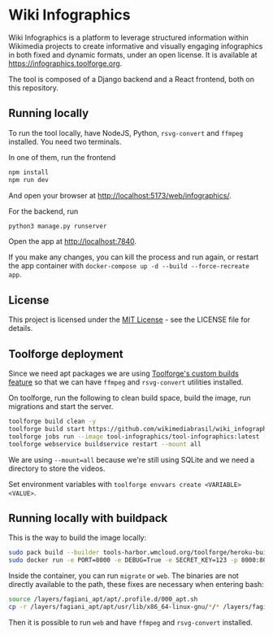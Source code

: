 # Wiki Infographics

Wiki Infographics is a platform to leverage structured information within Wikimedia projects to create informative and visually engaging infographics in both fixed and dynamic formats, under an open license. It is available at <https://infographics.toolforge.org>.

The tool is composed of a Django backend and a React frontend, both on this repository.

## Running locally

To run the tool locally, have NodeJS, Python, `rsvg-convert` and `ffmpeg` installed. You need two terminals.

In one of them, run the frontend

```bash
npm install
npm run dev
```

And open your browser at <http://localhost:5173/web/infographics/>.

For the backend, run

```bash
python3 manage.py runserver
```

Open the app at <http://localhost:7840>.

If you make any changes, you can kill the process and run again, or restart the app container with `docker-compose up -d --build --force-recreate app`.


## License

This project is licensed under the [MIT License](https://opensource.org/license/mit) - see the LICENSE file for details.

## Toolforge deployment

Since we need apt packages we are using [Toolforge's custom builds feature](https://wikitech.wikimedia.org/wiki/Help:Toolforge/Building_container_images) so that we can have `ffmpeg` and `rsvg-convert` utilities installed.

On toolforge, run the following to clean build space, build the image, run migrations and start the server.

```bash
toolforge build clean -y
toolforge build start https://github.com/wikimediabrasil/wiki_infographics
toolforge jobs run --image tool-infographics/tool-infographics:latest --command "migrate" --wait --mount=all migrate
toolforge webservice buildservice restart --mount all
```

We are using `--mount=all` because we're still using SQLite and we need a directory to store the videos.

Set environment variables with `toolforge envvars create <VARIABLE> <VALUE>`.

## Running locally with buildpack

This is the way to build the image locally:

```bash
sudo pack build --builder tools-harbor.wmcloud.org/toolforge/heroku-builder:22 --buildpack heroku/nodejs --buildpack heroku/python --buildpack heroku/procfile --buildpack fagiani/apt infographics
sudo docker run -e PORT=8000 -e DEBUG=True -e SECRET_KEY=123 -p 8000:8000 -it  --entrypoint 'bash' infographics
```

Inside the container, you can run `migrate` or `web`. The binaries are not directly available to the path, these fixes are necessary when entering bash:

```bash
source /layers/fagiani_apt/apt/.profile.d/000_apt.sh
cp -r /layers/fagiani_apt/apt/usr/lib/x86_64-linux-gnu/*/* /layers/fagiani_apt/apt/usr/lib/x86_64-linux-gnu/
```

Then it is possible to run `web` and have `ffmpeg` and `rsvg-convert` installed.

